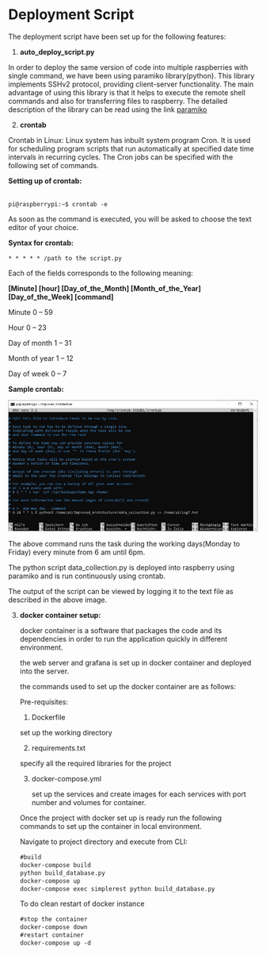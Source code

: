 # Deployment Script

The deployment script have been set up for the following features:

1. **auto_deploy_script.py**

In order to deploy the same version of code into multiple raspberries with single command, we have been using paramiko library(python). This library implements SSHv2 protocol, providing client-server functionality. The main advantage of using this library is that it helps to execute the remote shell commands and also for transferring files to raspberry. The detailed description of the library can be read using the link [paramiko](https://www.paramiko.org/)

2. **crontab**

Crontab in Linux:
Linux system has inbuilt system program Cron. It is used for scheduling program scripts that run automatically at specified date time intervals in recurring cycles. The Cron jobs can be specified with the following set of commands.

**Setting up of crontab:**

~~~shell

pi@raspberrypi:~$ crontab -e

~~~

As soon as the command is executed, you will be asked to choose the text editor of your choice. 

**Syntax for crontab:**

```shell
* * * * * /path to the script.py
```

Each of the fields corresponds to the following meaning:

**[Minute] [hour] [Day_of_the_Month] [Month_of_the_Year] [Day_of_the_Week] [command]**

Minute 0 – 59

Hour 0 – 23

Day of month 1 – 31

Month of year 1 – 12

Day of week 0 – 7

**Sample crontab:**

![crontab](./images/Crontab.JPG)

The above command runs the task during the working days(Monday to Friday) every minute from 6 am until 6pm.

The python script data_collection.py is deployed into raspberry using paramiko and is run continuously using crontab.

The output of the script can be viewed by logging it to the text file as described in the above image.

3. **docker container setup:**

   docker container is a software that packages the code and its dependencies in order to run the application quickly in different environment.

   the web server and grafana is set up in docker container and deployed into the server.

   the commands used to set up the docker container are as follows:

   Pre-requisites:

   1. Dockerfile

   set up the working directory 

   2. requirements.txt

   specify all the required libraries for the project 

   3. docker-compose.yml

      set up the services and create images for each services with port number and volumes for container.

      

   Once the project with docker set up is ready run the following commands to set up the container in local environment.

   Navigate to project directory and execute from CLI:

    ```shell
    #build
    docker-compose build
    python build_database.py
    docker-compose up
    docker-compose exec simplerest python build_database.py
    ```

   To do clean restart of docker instance

   ```shell
   #stop the container
   docker-compose down
   #restart container
   docker-compose up -d
   ```

   

